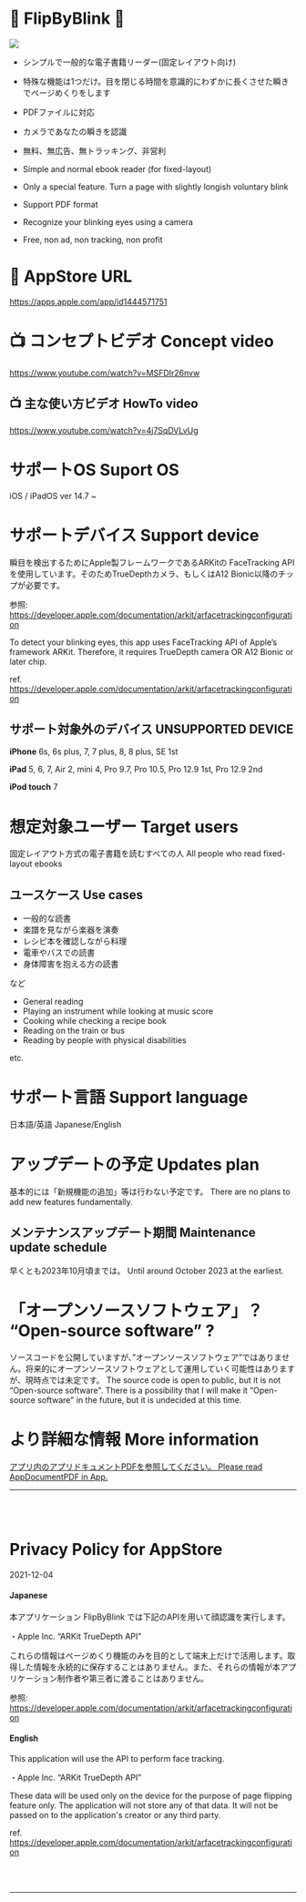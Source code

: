 📖 FlipByBlink 👀
============

![](FlipByBlink_ver3/Assets.xcassets/🄳emo.dataset/🄳emo.GIF)


- シンプルで一般的な電子書籍リーダー(固定レイアウト向け)
- 特殊な機能は1つだけ。目を閉じる時間を意識的にわずかに長くさせた瞬きでページめくりをします
- PDFファイルに対応
- カメラであなたの瞬きを認識
- 無料、無広告、無トラッキング、非営利


- Simple and normal ebook reader (for fixed-layout)
- Only a special feature. Turn a page with slightly longish voluntary blink
- Support PDF format
- Recognize your blinking eyes using a camera
- Free, non ad, non tracking, non profit


🔗 AppStore URL
============
https://apps.apple.com/app/id1444571751


📺 コンセプトビデオ Concept video
============
https://www.youtube.com/watch?v=MSFDIr26nvw


📺 主な使い方ビデオ HowTo video
------------
https://www.youtube.com/watch?v=4j7SqDVLvUg


サポートOS Suport OS
============

iOS / iPadOS ver 14.7 ~


サポートデバイス Support device
============

瞬目を検出するためにApple製フレームワークであるARKitの FaceTracking APIを使用しています。そのためTrueDepthカメラ、もしくはA12 Bionic以降のチップが必要です。

参照: https://developer.apple.com/documentation/arkit/arfacetrackingconfiguration


To detect your blinking eyes, this app uses FaceTracking API of Apple’s framework ARKit. Therefore, it requires TrueDepth camera OR A12 Bionic or later chip.

ref. https://developer.apple.com/documentation/arkit/arfacetrackingconfiguration


サポート対象外のデバイス UNSUPPORTED DEVICE
------------

__iPhone__ 6s, 6s plus, 7, 7 plus, 8, 8 plus, SE 1st

__iPad__ 5, 6, 7, Air 2, mini 4, Pro 9.7, Pro 10.5, Pro 12.9 1st, Pro 12.9 2nd

__iPod touch__ 7


想定対象ユーザー Target users
============

固定レイアウト方式の電子書籍を読むすべての人 All people who read fixed-layout ebooks


ユースケース Use cases
------------

- 一般的な読書
- 楽譜を見ながら楽器を演奏
- レシピ本を確認しながら料理
- 電車やバスでの読書
- 身体障害を抱える方の読書

など


- General reading
- Playing an instrument while looking at music score
- Cooking while checking a recipe book
- Reading on the train or bus
- Reading by people with physical disabilities

etc.


サポート言語 Support language
============

日本語/英語 Japanese/English


アップデートの予定 Updates plan
============

基本的には「新規機能の追加」等は行わない予定です。 There are no plans to add new features fundamentally. 


メンテナンスアップデート期間 Maintenance update schedule
------------

早くとも2023年10月頃までは。 Until around October 2023 at the earliest.


「オープンソースソフトウェア」？ “Open-source software” ?
============

ソースコードを公開していますが、”オープンソースソフトウェア”ではありません。将来的にオープンソースソフトウェアとして運用していく可能性はありますが、現時点では未定です。 The source code is open to public, but it is not “Open-source software". There is a possibility that I will make it “Open-source software" in the future, but it is undecided at this time.


より詳細な情報 More information
============

[アプリ内のアプリドキュメントPDFを参照してください。 Please read AppDocumentPDF in App.](/FlipByBlink_ver3/📄.pdf)  




------------

<br>

<br>




Privacy Policy for AppStore
============

2021-12-04  

#### Japanese

本アプリケーション FlipByBlink では下記のAPIを用いて顔認識を実行します。

・Apple Inc. “ARKit TrueDepth API”

これらの情報はページめくり機能のみを目的として端末上だけで活用します。取得した情報を永続的に保存することはありません。また、それらの情報が本アプリケーション制作者や第三者に渡ることはありません。  

参照: https://developer.apple.com/documentation/arkit/arfacetrackingconfiguration  

#### English

This application will use the API to perform face tracking.

・Apple Inc. “ARKit TrueDepth API”

These data will be used only on the device for the purpose of page flipping feature only. The application will not store any of that data. It will not be passed on to the application's creator or any third party.  

ref. https://developer.apple.com/documentation/arkit/arfacetrackingconfiguration  




<br>

<br>

------------



